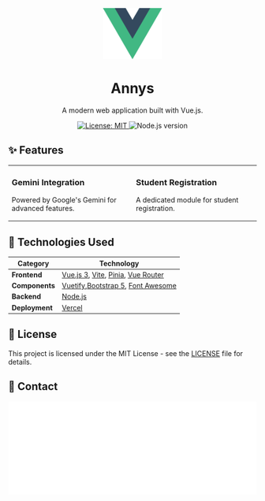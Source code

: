 <div align="center">
  <img src="src/assets/logo.svg" alt="Annys logo" width="120"/>
  <h1>Annys</h1>
  <p>A modern web application built with Vue.js.</p>
  <p>
    <a href="https://opensource.org/licenses/MIT">
      <img src="https://img.shields.io/badge/License-MIT-yellow.svg" alt="License: MIT">
    </a>
    <img src="https://img.shields.io/badge/node-^22.12.0-blue.svg" alt="Node.js version">
  </p>
</div>

## ✨ Features

<table>
  <tr>
    <td width="50%">
      <h3>Gemini Integration</h3>
      <p>Powered by Google's Gemini for advanced features.</p>
    </td>
    <td width="50%">
      <h3>Student Registration</h3>
      <p>A dedicated module for student registration.</p>
    </td>
  </tr>
</table>

## 🚀 Technologies Used

| Category      | Technology                                                                                             |
|---------------|--------------------------------------------------------------------------------------------------------|
| **Frontend**  | [Vue.js 3](https://vuejs.org/), [Vite](https://vitejs.dev/), [Pinia](https://pinia.vuejs.org/), [Vue Router](https://router.vuejs.org/) |
| **Components**|  [Vuetify](https://vuetifyjs.com/),[Bootstrap 5](https://getbootstrap.com/), [Font Awesome](https://fontawesome.com/)                     |
| **Backend**   | [Node.js](https://nodejs.org/)                      |
| **Deployment**| [Vercel](https://vercel.com/)             |

## 📄 License

This project is licensed under the MIT License - see the [LICENSE](LICENSE) file for details.

## 📠 Contact

<p align="center">
  <img src="contact-card.svg" alt="Contact Card">
</p>
